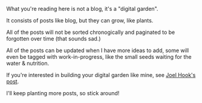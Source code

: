 What you're reading here is not a blog, it's a "digital garden".

It consists of posts like blog, but they can grow, like plants.

All of the posts will not be sorted chronogically and paginated to be forgotten over time (that sounds sad.)

All of the posts can be updated when I have more ideas to add, some will even be tagged with work-in-progress,
like the small seeds waiting for the water & nutrition.

If you're interested in building your digital garden like mine, see [Joel Hook's post][1].

I'll keep planting more posts, so stick around!

[1]: https://joelhooks.com/digital-garden
